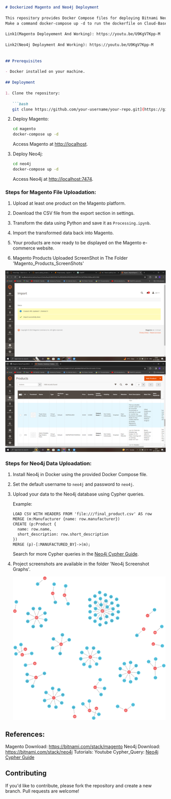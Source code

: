 ```markdown

# Dockerized Magento and Neo4j Deployment

This repository provides Docker Compose files for deploying Bitnami Neo4j and Magento containers. Follow the steps below to set up and run the applications on your local machine or any cloud-based platform.
Make a command docker-compose up -d to run the dockerfile on Cloud-Based Platform or Local Deployment In Local Docker Because of '' Charges Incurred On The Cloud-Based This Project is Deployed On Local Docker Desktop Recorded Video Are Uploaded On YouTube

Link1(Magento Deployement And Working): https://youtu.be/U9KgV7Kpp-M 

Link2(Neo4j Deployment And Working): https://youtu.be/U9KgV7Kpp-M


## Prerequisites

- Docker installed on your machine.

## Deployment

1. Clone the repository:

   ```bash
   git clone https://github.com/your-username/your-repo.git](https://github.com/dev-codes1m/Magento-Neo4j-Project.git

   ```

2. Deploy Magento:

   ```bash
   cd magento
   docker-compose up -d
   ```

   Access Magento at [http://localhost](http://localhost/admin).

3. Deploy Neo4j:

   ```bash
   cd neo4j
   docker-compose up -d
   ```

   Access Neo4j at [http://localhost:7474](http://localhost:7474).

### Steps for Magento File Uploadation:

1. Upload at least one product on the Magento platform.

2. Download the CSV file from the export section in settings.

3. Transform the data using Python and save it as `Processing.ipynb`.

4. Import the transformed data back into Magento.

5. Your products are now ready to be displayed on the Magento e-commerce website.

6. Magento Products Uploaded ScreenShot in The Folder 'Magento_Products_ScreenShots'

![File Uploaded Successfully](https://github.com/dev-codes1m/Magento-Neo4j-Project/blob/main/Magento_Products_ScreenShots/Screenshot%20(423).png)
![Products Uploaded Info](https://github.com/dev-codes1m/Magento-Neo4j-Project/blob/main/Magento_Products_ScreenShots/Screenshot%20(424).png)

### Steps for Neo4j Data Uploadation:

1. Install Neo4j in Docker using the provided Docker Compose file.

2. Set the default username to `neo4j` and password to `neo4j`.

3. Upload your data to the Neo4j database using Cypher queries.

   Example:

   ```cypher
   LOAD CSV WITH HEADERS FROM 'file:///final_product.csv' AS row
   MERGE (m:Manufacturer {name: row.manufacturer})
   CREATE (p:Product {
     name: row.name,
     short_description: row.short_description
   })
   MERGE (p)-[:MANUFACTURED_BY]->(m);
   ```

   Search for more Cypher queries in the [Neo4j Cypher Guide](https://neo4j.com/docs/cypher-manual/current/).

4. Project screenshots are available in the folder 'Neo4j Screenshot Graphs'.

   ![Neo4j](https://github.com/dev-codes1m/Magento-Neo4j-Project/blob/main/Products_Neo4j_ScreenShots/Relation%20Between%20Products%20And%20Manufactorers.png)

## References:
   Magento Download: https://bitnami.com/stack/magento
   Neo4j Download: https://bitnami.com/stack/neo4j
   Tutorials: Youtube
   Cypher_Query: [Neo4j Cypher Guide](https://neo4j.com/docs/cypher-manual/current/introduction/)
## Contributing

If you'd like to contribute, please fork the repository and create a new branch. Pull requests are welcome!

